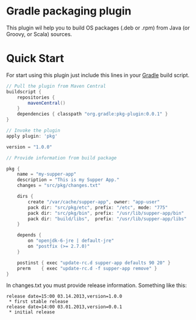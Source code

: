 # Gradle packaging plugin

This plugin wil help you to build OS packages (.deb or .rpm) from Java (or Groovy, or Scala) sources.

# Quick Start
For start using this plugin just include this lines in your [Gradle](http://gradle.org) build script.

```groovy
// Pull the plugin from Maven Central
buildscript {
    repositories {
        mavenCentral()
    }
    dependencies { classpath "org.gradle:pkg-plugin:0.0.1" }
}

// Invoke the plugin
apply plugin: 'pkg'

version = "1.0.0"

// Provide information from build package

pkg {
    name = "my-supper-app"
    description = "This is my Supper App."
    changes = "src/pkg/changes.txt"

    dirs {
        create "/var/cache/supper-app", owner: "app-user"
        pack dir: "src/pkg/etc", prefix: "/etc", mode: "775"
        pack dir: "src/pkg/bin", prefix: "/usr/lib/supper-app/bin"
        pack dir: "build/libs",  prefix: "/usr/lib/supper-app/libs"
    }

    depends {
        on "openjdk-6-jre | default-jre"
        on "postfix (>= 2.7.0)"
    }

    postinst { exec "update-rc.d supper-app defaults 90 20" }
    prerm    { exec "update-rc.d -f supper-app remove" }
}

```

In changes.txt you must provide release information. Something like this:

```
release date=15:00 03.14.2013,version=1.0.0
 * first stable release
release date=14:00 03.01.2013,version=0.0.1
 * initial release
```
